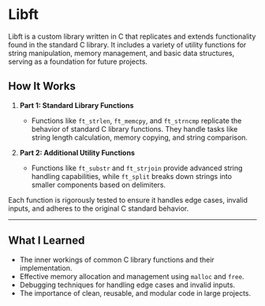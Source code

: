 # Libft  

Libft is a custom library written in C that replicates and extends functionality found in the standard C library. It includes a variety of utility functions for string manipulation, memory management, and basic data structures, serving as a foundation for future projects.  

## How It Works  
1. **Part 1: Standard Library Functions**  
   - Functions like `ft_strlen`, `ft_memcpy`, and `ft_strncmp` replicate the behavior of standard C library functions. They handle tasks like string length calculation, memory copying, and string comparison.  

2. **Part 2: Additional Utility Functions**  
   - Functions like `ft_substr` and `ft_strjoin` provide advanced string handling capabilities, while `ft_split` breaks down strings into smaller components based on delimiters.  

Each function is rigorously tested to ensure it handles edge cases, invalid inputs, and adheres to the original C standard behavior.  

---

## What I Learned  
- The inner workings of common C library functions and their implementation.  
- Effective memory allocation and management using `malloc` and `free`.  
- Debugging techniques for handling edge cases and invalid inputs.  
- The importance of clean, reusable, and modular code in large projects.  
